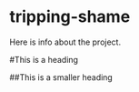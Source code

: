 tripping-shame
==============

Here is info about the project.

#This is a heading

##This is a smaller heading
